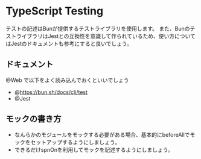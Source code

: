 # TypeScript Testing

テストの記述はBunが提供するテストライブラリを使用します。
また、BunのテストライブラリはJestとの互換性を意識して作られているため、使い方についてはJestのドキュメントも参考にすると良いでしょう。

## ドキュメント

@Web で以下をよく読み込んでおくといいでしょう

- @https://bun.sh/docs/cli/test
- @Jest

## モックの書き方

- なんらかのモジュールをモックする必要がある場合、基本的にbeforeAllでモックをセットアップするようにしましょう。
- できるだけspnOnを利用してモックを記述するようにしましょう。